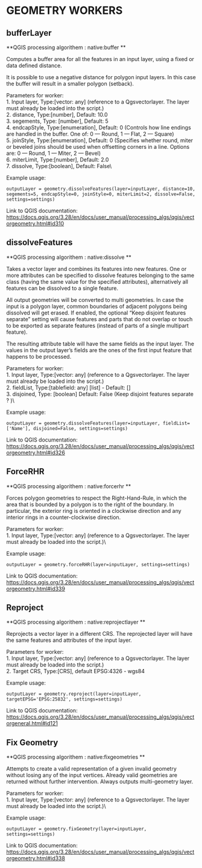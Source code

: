 # **GEOMETRY WORKERS** 

## **bufferLayer**
**QGIS processing algorithem : native:buffer **

Computes a buffer area for all the features in an input layer, using a fixed or data defined distance.

It is possible to use a negative distance for polygon input layers. In this case the buffer will result in a smaller polygon (setback).

Parameters for worker: \
    1. Input layer, Type:[vector: any] (reference to a Qgsvectorlayer. The layer must already be loaded into the script.)\
    2. distance, Type:[number], Default: 10.0\
    3. segements, Type: [number], Default: 5\
    4. endcapStyle, Type:[enumeration], Default: 0 (Controls how line endings are handled in the buffer. One of: 0 — Round, 1 — Flat, 2 — Square)\
    5. joinStyle, Type:[enumeration], Default: 0 (Specifies whether round, miter or beveled joins should be used when offsetting corners in a line. Options are: 0 — Round, 1 — Miter, 2 — Bevel)\
    6. miterLimit, Type:[number], Default: 2.0\
    7. dissolve, Type:[boolean], Default: False\

Example usage:
```
outputLayer = geometry.dissolveFeatures(layer=inputLayer, distance=10, segements=5, endcapStyle=0, joinStyle=0, miterLimit=2, dissolve=False, settings=settings)
```
Link to QGIS documentation:  https://docs.qgis.org/3.28/en/docs/user_manual/processing_algs/qgis/vectorgeometry.html#id310

## **dissolveFeatures**
**QGIS processing algorithem : native:dissolve **

Takes a vector layer and combines its features into new features. One or more attributes can be specified to dissolve features belonging to the same class (having the same value for the specified attributes), alternatively all features can be dissolved to a single feature.

All output geometries will be converted to multi geometries. In case the input is a polygon layer, common boundaries of adjacent polygons being dissolved will get erased. If enabled, the optional “Keep disjoint features separate” setting will cause features and parts that do not overlap or touch to be exported as separate features (instead of parts of a single multipart feature).

The resulting attribute table will have the same fields as the input layer. The values in the output layer’s fields are the ones of the first input feature that happens to be processed.

Parameters for worker: \
    1. Input layer,  Type:[vector: any] (reference to a Qgsvectorlayer. The layer must already be loaded into the script.)\
    2. fieldList, Type:[tablefield: any] [list] -  Default: []\
    3. disjoined, Type: [boolean] Default: False (Keep disjoint features separate ? )\

Example usage:
```
outputLayer = geometry.dissolveFeatures(layer=inputLayer, fieldList=['Name'], disjoined=False, settings=settings)
```
Link to QGIS documentation:  https://docs.qgis.org/3.28/en/docs/user_manual/processing_algs/qgis/vectorgeometry.html#id326

## **ForceRHR**
**QGIS processing algorithem : native:forcerhr **

Forces polygon geometries to respect the Right-Hand-Rule, in which the area that is bounded by a polygon is to the right of the boundary. In particular, the exterior ring is oriented in a clockwise direction and any interior rings in a counter-clockwise direction.

Parameters for worker: \
    1. Input layer,  Type:[vector: any] (reference to a Qgsvectorlayer. The layer must already be loaded into the script.)\

Example usage:
```
outputLayer = geometry.forceRHR(layer=inputLayer, settings=settings)
```
Link to QGIS documentation:  https://docs.qgis.org/3.28/en/docs/user_manual/processing_algs/qgis/vectorgeometry.html#id339

## **Reproject**
**QGIS processing algorithem : native:reprojectlayer **

Reprojects a vector layer in a different CRS. The reprojected layer will have the same features and attributes of the input layer.

Parameters for worker: \
    1. Input layer,  Type:[vector: any] (reference to a Qgsvectorlayer. The layer must already be loaded into the script.)\
    2. Target CRS, Type:[CRS], default EPSG:4326 - wgs84 

Example usage:
```
outputLayer = geometry.reproject(layer=inputLayer, targetEPSG='EPSG:25832', settings=settings)
```
Link to QGIS documentation:  https://docs.qgis.org/3.28/en/docs/user_manual/processing_algs/qgis/vectorgeneral.html#id121

## **Fix Geometry**
**QGIS processing algorithem : native:fixgeometries **

Attempts to create a valid representation of a given invalid geometry without losing any of the input vertices. Already valid geometries are returned without further intervention. Always outputs multi-geometry layer.

Parameters for worker: \
    1. Input layer,  Type:[vector: any] (reference to a Qgsvectorlayer. The layer must already be loaded into the script.)\

Example usage:
```
outputLayer = geometry.fixGeometry(layer=inputLayer, settings=settings)
```
Link to QGIS documentation: https://docs.qgis.org/3.28/en/docs/user_manual/processing_algs/qgis/vectorgeometry.html#id338